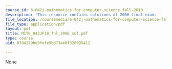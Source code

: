 ```yaml
---
course_id: 6-042j-mathematics-for-computer-science-fall-2010
description: 'This resource contains solutions of 2006 final exam. '
file_location: /coursemedia/6-042j-mathematics-for-computer-science-fall-2010/0784229be9fefe9bd73ae0f320995412_MIT6_042JF10_fnl_2006_sol.pdf
file_type: application/pdf
layout: pdf
title: MIT6_042JF10_fnl_2006_sol.pdf
type: course
uid: 0784229be9fefe9bd73ae0f320995412

---
```

None